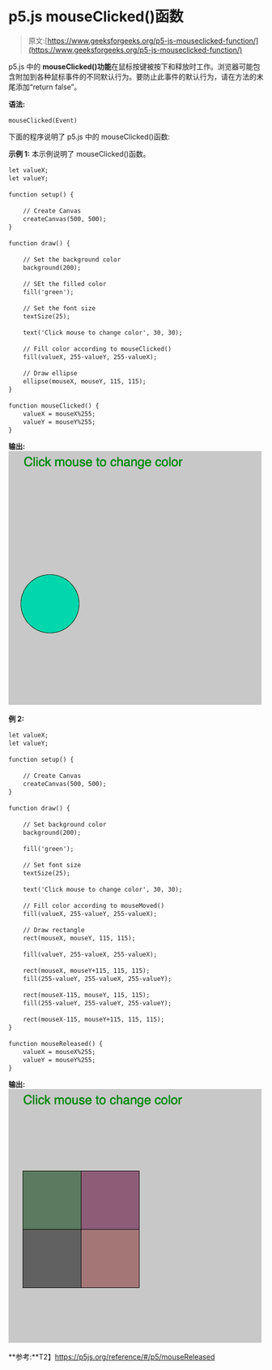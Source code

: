 # p5.js mouseClicked()函数

> 原文:[https://www.geeksforgeeks.org/p5-js-mouseclicked-function/](https://www.geeksforgeeks.org/p5-js-mouseclicked-function/)

p5.js 中的 **mouseClicked()功能**在鼠标按键被按下和释放时工作。浏览器可能包含附加到各种鼠标事件的不同默认行为。要防止此事件的默认行为，请在方法的末尾添加“return false”。

**语法:**

```
mouseClicked(Event)
```

下面的程序说明了 p5.js 中的 mouseClicked()函数:

**示例 1:** 本示例说明了 mouseClicked()函数。

```
let valueX;
let valueY;

function setup() {

    // Create Canvas
    createCanvas(500, 500);
}

function draw() {

    // Set the background color
    background(200); 

    // SEt the filled color
    fill('green');

    // Set the font size
    textSize(25);

    text('Click mouse to change color', 30, 30);

    // Fill color according to mouseClicked() 
    fill(valueX, 255-valueY, 255-valueX);

    // Draw ellipse  
    ellipse(mouseX, mouseY, 115, 115);
}

function mouseClicked() {
    valueX = mouseX%255;
    valueY = mouseY%255;
}
```

**输出:**
![](img/19f157d4a6154109010497a55cde675f.png)

**例 2:**

```
let valueX;
let valueY;

function setup() {

    // Create Canvas
    createCanvas(500, 500);
}

function draw() {

    // Set background color
    background(200); 

    fill('green');

    // Set font size
    textSize(25);

    text('Click mouse to change color', 30, 30);

    // Fill color according to mouseMoved() 
    fill(valueX, 255-valueY, 255-valueX);

    // Draw rectangle 
    rect(mouseX, mouseY, 115, 115);

    fill(valueY, 255-valueX, 255-valueX);

    rect(mouseX, mouseY+115, 115, 115);
    fill(255-valueY, 255-valueX, 255-valueY);

    rect(mouseX-115, mouseY, 115, 115);
    fill(255-valueY, 255-valueY, 255-valueY);

    rect(mouseX-115, mouseY+115, 115, 115);
}

function mouseReleased() {
    valueX = mouseX%255;
    valueY = mouseY%255;
}
```

**输出:**
![](img/e02395550894fe7ceff22d9c5c371b05.png)

**参考:**T2】https://p5js.org/reference/#/p5/mouseReleased